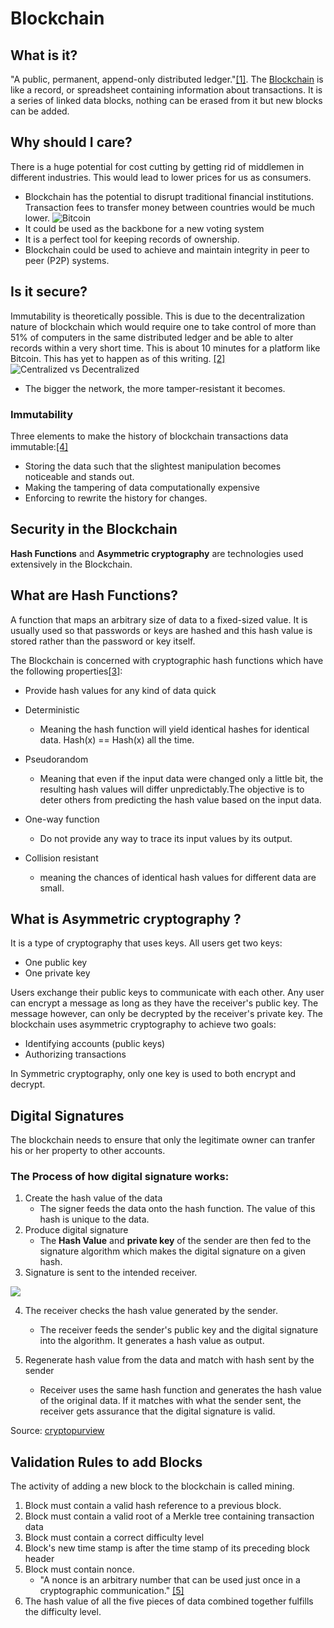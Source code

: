 # Blockchain

## What is it?
"A public, permanent, append-only distributed ledger."[[1]](https://www.technologyreview.com/2018/04/23/143477/explainer-what-is-a-blockchain/). The [Blockchain](https://en.wikipedia.org/wiki/Blockchain) is like a record, or spreadsheet containing information about transactions. It is a series of linked data blocks, nothing can be erased from it but new blocks can be added.

## Why should I care?

There is a huge potential for cost cutting by getting rid of middlemen in different industries. This would lead to lower prices for us as consumers.
* Blockchain has the potential to disrupt traditional financial institutions. Transaction fees to transfer money between countries would be much lower.
![Bitcoin](https://static.coindesk.com/wp-content/uploads/2018/11/dark-bitcoin-710x458.jpg?format=webp)
* It could be used as the backbone for a new voting system
* It is a perfect tool for keeping records of ownership.
* Blockchain could be used to achieve and maintain integrity in peer to peer (P2P) systems. 

## Is it secure?
Immutability is theoretically possible. This is due to the decentralization nature of blockchain which would require one to take control  of more than 51% of computers in the same distributed ledger and be able to alter records within a very short time. This is about 10 minutes for a platform like Bitcoin. This has yet to happen as of this writing. [[2]](https://blogs.adb.org/blog/how-secure-blockchain)
![Centralized vs Decentralized](https://www.bitdegree.org/tutorials/wp-content/uploads/2018/06/centralized-vs-decentralized-1-1.jpg)
* The bigger the network, the more tamper-resistant it becomes. 

### Immutability
Three elements to make the history of blockchain transactions data immutable:[[4]](https://learning.oreilly.com/library/view/blockchain-basics-a/9781484226049/A436689_1_En_16_Chapter.html)
* Storing the data such that the slightest manipulation becomes noticeable and stands out.
* Making the tampering of data computationally expensive
* Enforcing to rewrite the history for changes. 

## Security in the Blockchain
**Hash Functions** and **Asymmetric cryptography** are technologies used extensively in the Blockchain.

## What are Hash Functions?
A function that maps an arbitrary size of data to a fixed-sized value. It is usually used so that passwords or keys are hashed and this hash value is stored rather than the password or key itself.

The Blockchain is concerned with cryptographic hash functions which have the following properties[[3]](https://www.amazon.com/Blockchain-Basics-Non-Technical-Introduction-Steps/dp/1484226038):
* Provide hash values for any kind of data quick
* Deterministic
    * Meaning the hash function will yield identical hashes for identical data. Hash(x) == Hash(x) all the time.
    
* Pseudorandom
    * Meaning that even if the input data were changed only a little bit, the resulting hash values will differ unpredictably.The objective is to deter others from predicting the hash value based on the input data.
* One-way function
    * Do not provide any way to trace its input values by its output.
* Collision resistant 
    * meaning the chances of identical hash values for different data are small.
    
## What is Asymmetric cryptography  ?
It is a type of cryptography that uses keys. All users get two keys:
* One public key
* One private key 

Users exchange their public keys to communicate with each other. Any user can encrypt a message as long as they have the receiver's public key. The message however, can only be decrypted by the receiver's private key.
The blockchain uses asymmetric cryptography to achieve two goals:
* Identifying accounts (public keys)
* Authorizing transactions

In Symmetric cryptography, only one key is used to both encrypt and decrypt.

## Digital Signatures
The blockchain needs to ensure that only the legitimate owner can tranfer his or her property to other accounts. 

### The Process of how digital signature works:

1. Create the hash value of the data
    * The signer feeds the data onto the hash function. The value of this hash is unique to the data.
2. Produce digital signature
    * The **Hash Value** and **private key** of the sender are then fed to the signature algorithm which makes the digital signature on a given hash.
3. Signature is sent to the intended receiver.

![](https://cryptopurview.com/wp-content/uploads/2019/07/image-2.png)

4. The receiver checks the hash value generated by the sender.
    * The receiver feeds the sender's public key and the digital signature into the algorithm. It generates a hash value as output.

5. Regenerate hash value from the data and match with hash sent by the sender
    * Receiver uses the same hash function and generates the hash value of the original data. If it matches with what the sender sent, the receiver gets assurance that the digital signature is valid. 

Source: [cryptopurview](https://cryptopurview.com/how-digital-signature-work-and-use-in-blockchain/)

## Validation Rules to add Blocks
The activity of adding a new block to the blockchain is called mining.
1. Block must contain a valid hash reference to a previous block.
2. Block must contain a valid root of a Merkle tree containing transaction data
3. Block must contain a correct difficulty level
4. Block's new time stamp is after the time stamp of its preceding block header
5. Block must contain nonce. 
    * "A nonce is an arbitrary number that can be used just once in a cryptographic communication." [[5]](https://en.wikipedia.org/wiki/Cryptographic_nonce) 
6. The hash value of all the five pieces of data combined together fulfills the difficulty level. 